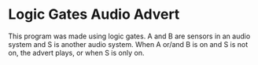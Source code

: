 # Logic Gates Audio Advert
This program was made using logic gates. A and B are sensors in an audio system and S is another audio system. When A or/and B is on and S is not on, the advert plays, or when S is only on.
